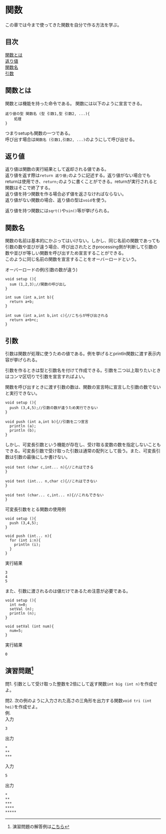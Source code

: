 # 関数
この章では今まで使ってきた関数を自分で作る方法を学ぶ。

## 目次
[関数とは](#関数とは)  
[返り値](#返り値)  
[関数名](#関数名)  
[引数](#引数)

## 関数とは
関数とは機能を持った命令である。
関数には以下のように宣言できる。
```
返り値の型 関数名 (型 引数1,型 引数2, ...){
    処理
}
```
つまりsetupも関数の一つである。  
呼び出す場合は`関数名 (引数1,引数2, ...)`のようにして呼び出せる。

## 返り値
返り値は関数の実行結果として返却される値である。  
返り値を返す際は`return 返り値;`のように記述する。返り値がない場合でもreturnは使用でき、`return;`のように書くことができる。returnが実行されると関数はそこで終了する。  
返り値を持つ関数を作る場合必ず値を返さなければならない。  
返り値がない関数の場合、返り値の型は`void`を使う。

返り値を持つ関数には`sqrt()`や`sin()`等が挙げられる。

## 関数名
関数の名前は基本的にかぶってはいけない。しかし、同じ名前の関数であっても引数の数や並びが違う場合、呼び出されたときprocessing側が判断して引数の数や並びが等しい関数を呼び出すため宣言することができる。  
このように同じ名前の関数を宣言することをオーバーロードという。

オーバーロードの例(引数の数が違う)
```
void setup (){
  sum (1,2,3);//関数の呼び出し
}

int sum (int a,int b){
  return a+b;
}

int sum (int a,int b,int c){//こちらが呼び出される
  return a+b+c;
}
```

## 引数
引数は関数が処理に使うための値である。例を挙げるとprintln関数に渡す表示内容が挙げられる。

引数を作るときは型と引数名を付けて作成できる。引数を二つ以上取りたいときはコンマ区切りで引数を宣言すればよい。

関数を呼び出すときに渡す引数の数は、関数の宣言時に宣言した引数の数でないと実行できない。
```
void setup (){
  push (3,4,5);//引数の数が違うため実行できない
}

void push (int a,int b){//引数を二つ宣言
  println (a);
  println (b);
}
```
しかし、可変長引数という機能が存在し、受け取る変数の数を指定しないこともできる。可変長引数で受け取った引数は通常の配列として扱う。また、可変長引数は引数の最後にしか書けない。
```
void test (char c,int... n){//これはできる
}

void test (int... n,char c){//これはできない
}

void test (char... c,int... n){//これもできない
}
```

可変長引数をとる関数の使用例
```
void setup (){
  push (3,4,5);
}

void push (int... n){
  for (int i:n){
    println (i);
  }
}
```
実行結果
```
3
4
5

```
また、引数に渡されるのは値だけであるため注意が必要である。
```
void setup (){
  int n=0;
  setVal (n);
  println (n);
}

void setVal (int num){
  num=5;
}
```
実行結果
```
0

```

## 演習問題[^1]
問1. 引数として受け取った整数を2倍にして返す関数`int big (int n)`を作成せよ。

問2. 次の例のように入力された高さの三角形を出力する関数`void tri (int hei)`を作成せよ。  
例.  
入力
```
3
```
出力
```
*
**
***

```
入力
```
5
```
出力
```
*
**
***
****
*****

```

[^1]: 演習問題の解答例は[こちら](answers.md)